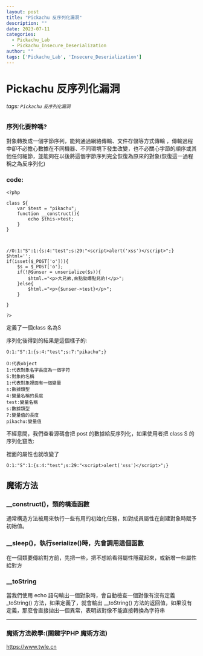 ```yaml
---
layout: post
title: "Pickachu 反序列化漏洞"
description: ""
date: 2023-07-11
categories:
  - Pickachu_Lab
  - Pickachu_Insecure_Deserialization
author: ""
tags: ['Pickachu_Lab', 'Insecure_Deserialization']
---
```




# Pickachu 反序列化漏洞
###### tags: `Pickachu` `反序列化漏洞`


### 序列化要幹嗎?

對象轉換成一個字節序列，能夠通過網絡傳輸、文件存儲等方式傳輸 ，傳輸過程中卻不必擔心數據在不同機器、不同環境下發生改變，也不必關心字節的順序或其他任何細節，並能夠在以後將這個字節序列完全恢復為原來的對象(恢復這一過程稱之為反序列化)






### code:
```php=
<?php

class S{
    var $test = "pikachu";
    function __construct(){
        echo $this->test;
    }
}



//O:1:"S":1:{s:4:"test";s:29:"<script>alert('xss')</script>";}
$html='';
if(isset($_POST['o'])){
    $s = $_POST['o'];
    if(!@$unser = unserialize($s)){
        $html.="<p>大兄弟,來點勁爆點兒的!</p>";
    }else{
        $html.="<p>{$unser->test}</p>";
    }

}

?>

```


定義了一個class 名為S

序列化後得到的結果是這個樣子的:
```
O:1:"S":1:{s:4:"test";s:7:"pikachu";}
```


```
O:代表object
1:代表對象名字長度為一個字符
S:對象的名稱
1:代表對象裡面有一個變量
s:數據類型
4:變量名稱的長度
test:變量名稱
s:數據類型
7:變量值的長度
pikachu:變量值
```


不經意間，我們查看源碼會把 post 的數據給反序列化，如果使用者把 class S 的序列化竄改:

裡面的屬性也就改變了

```
O:1:"S":1:{s:4:"test";s:29:"<script>alert('xss')</script>";}
```




## 魔術方法


### __construct()，類的構造函數

通常構造方法被用來執行一些有用的初始化任務，如對成員屬性在創建對象時賦予初始值。



### __sleep()，執行serialize()時，先會調用這個函數
在一個類要傳給對方前，先把一些，把不想給看得屬性隱藏起來，或新增一些屬性給對方





### __toString

當我們使用 echo 語句輸出一個對象時，會自動檢查一個對像有沒有定義 _toString() 方法，如果定義了，就會輸出 __toString() 方法的返回值，如果沒有定義，那麼會直接拋出一個異常，表明該對像不能直接轉換為字符串

---



### 魔術方法教學:(關鍵字PHP 魔術方法)
https://www.twle.cn